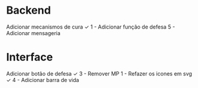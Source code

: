 # Backend
Adicionar mecanismos de cura ✓
1 - Adicionar função de defesa
5 - Adicionar mensageria


# Interface
Adicionar botão de defesa ✓
3 - Remover MP
1 - Refazer os icones em svg ✓
4 - Adicionar barra de vida